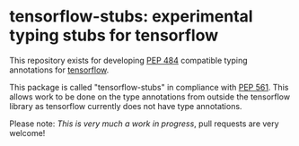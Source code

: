 # tensorflow-stubs: experimental typing stubs for tensorflow

This repository exists for developing [PEP 484](https://www.python.org/dev/peps/pep-0484/)
compatible typing annotations for [tensorflow](https://github.com/tensorflow/tensorflow).

This package is called "tensorflow-stubs" in compliance with [PEP
561](https://www.python.org/dev/peps/pep-0561/). This allows work to be done on the type
annotations from outside the tensorflow library as tensorflow currently does not have
type annotations.

Please note: *This is very much a work in progress*, pull requests are very welcome!
